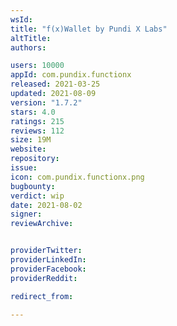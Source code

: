 ```yaml
---
wsId: 
title: "f(x)Wallet by Pundi X Labs"
altTitle: 
authors:

users: 10000
appId: com.pundix.functionx
released: 2021-03-25
updated: 2021-08-09
version: "1.7.2"
stars: 4.0
ratings: 215
reviews: 112
size: 19M
website: 
repository: 
issue: 
icon: com.pundix.functionx.png
bugbounty: 
verdict: wip
date: 2021-08-02
signer: 
reviewArchive:


providerTwitter: 
providerLinkedIn: 
providerFacebook: 
providerReddit: 

redirect_from:

---
```



